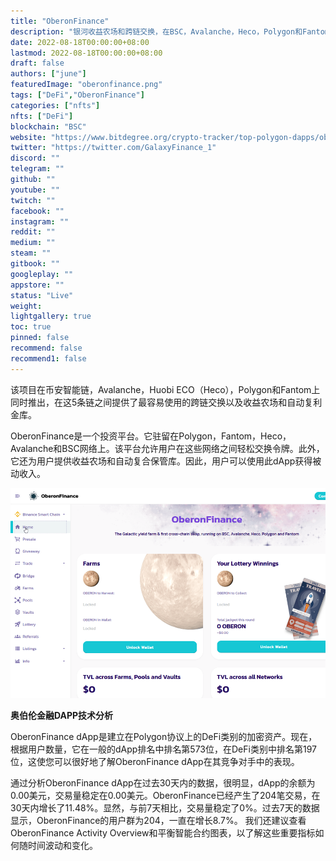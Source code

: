 ```yaml
---
title: "OberonFinance"
description: "银河收益农场和跨链交换，在BSC，Avalanche，Heco，Polygon和Fantom上运行"
date: 2022-08-18T00:00:00+08:00
lastmod: 2022-08-18T00:00:00+08:00
draft: false
authors: ["june"]
featuredImage: "oberonfinance.png"
tags: ["DeFi","OberonFinance"]
categories: ["nfts"]
nfts: ["DeFi"]
blockchain: "BSC"
website: "https://www.bitdegree.org/crypto-tracker/top-polygon-dapps/oberonfinance"
twitter: "https://twitter.com/GalaxyFinance_1"
discord: ""
telegram: ""
github: ""
youtube: ""
twitch: ""
facebook: ""
instagram: ""
reddit: ""
medium: ""
steam: ""
gitbook: ""
googleplay: ""
appstore: ""
status: "Live"
weight: 
lightgallery: true
toc: true
pinned: false
recommend: false
recommend1: false
---
```


该项目在币安智能链，Avalanche，Huobi ECO（Heco），Polygon和Fantom上同时推出，在这5条链之间提供了最容易使用的跨链交换以及收益农场和自动复利金库。

OberonFinance是一个投资平台。它驻留在Polygon，Fantom，Heco，Avalanche和BSC网络上。该平台允许用户在这些网络之间轻松交换令牌。此外，它还为用户提供收益农场和自动复合保管库。因此，用户可以使用此dApp获得被动收入。

![img](10.png)



**奥伯伦金融DAPP技术分析**

OberonFinance dApp是建立在Polygon协议上的DeFi类别的加密资产。现在，根据用户数量，它在一般的dApp排名中排名第573位，在DeFi类别中排名第197位，这使您可以很好地了解OberonFinance dApp在其竞争对手中的表现。

通过分析OberonFinance dApp在过去30天内的数据，很明显，dApp的余额为0.00美元，交易量稳定在0.00美元。OberonFinance已经产生了204笔交易，在30天内增长了11.48%。显然，与前7天相比，交易量稳定了0%。过去7天的数据显示，OberonFinance的用户群为204，一直在增长8.7%。
我们还建议查看OberonFinance Activity Overview和平衡智能合约图表，以了解这些重要指标如何随时间波动和变化。